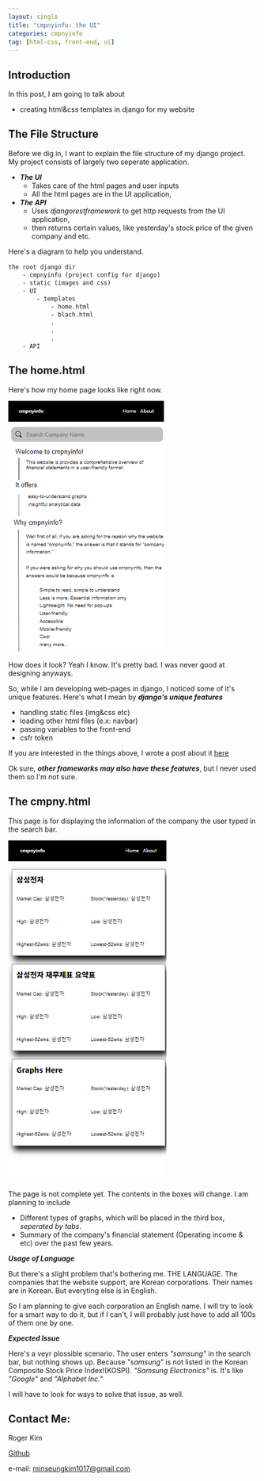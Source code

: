 ```yaml
---
layout: single
title: "cmpnyinfo: the UI"
categories: cmpnyinfo
tag: [html-css, front-end, ui]
---
```


## Introduction

In this post, I am going to talk about
- creating html&css templates in django for my website

## The File Structure
Before we dig in, I want to explain the file structure of my django project. My project consists of largely two seperate application.
- ***The UI***
    - Takes care of the html pages and user inputs
    - All the html pages are in the UI application,
- ***The API***
    - Uses _djangorestframework_ to get http requests from the UI application, 
    - then returns certain values, like yesterday's stock price of the given company and etc.

Here's a diagram to help you understand.
```
the root django dir
    - cmpnyinfo (project config for django)
    - static (images and css)
    - UI
        - templates
            - home.html
            - blach.html
            .
            .
            .
    - API
```

## The home.html
Here's how my home page looks like right now.

![](/assets/img/cmpnyinfo_home_page.png)
 
How does it look? Yeah I know. It's pretty bad. I was never good at designing anyways. 

So, while I am developing web-pages in django, I noticed some of it's unique features. Here's what I mean by ***django's unique features***
- handling static files (img&css etc)
- loading other html files (e.x: navbar)
- passing variables to the front-end
- csfr token

If you are interested in the things above, I wrote a post about it [here](https://rogerkimjazzlover.github.io/cmpnyinfo/django-template(html)-basics/)

Ok sure, ***other frameworks may also have these features***, but I never used them so I'm not sure.

## The cmpny.html
This page is for displaying the information of the company the user typed in the search bar.

![](/assets/img/cmpnyinfo_cmpny_page.png)

The page is not complete yet. The contents in the boxes will change. I am planning to include
- Different types of graphs, which will be placed in the third box, _seperated by tabs_.
- Summary of the company's financial statement (Operating income & etc) over the past few years.


***Usage of Language***

But there's a slight problem that's bothering me. THE LANGUAGE. The companies that the website support, are Korean corporations. Their names are in Korean. But everyting else is in English.

So I am planning to give each corporation an English name. I will try to look for a smart way to do it, but if I can't, I will probably just have to add all 100s of them one by one.

***Expected Issue***

Here's a veyr plossible scenario. The user enters _"samsung"_ in the search bar, but nothing shows up. Because _"samsung"_ is not listed in the Korean Composite Stock Price Index!(KOSPI). _"Samsung Electronics"_ is. It's like _"Google"_ and _"Alphabet Inc."_

I will have to look for ways to solve that issue, as well.

## Contact Me:

Roger Kim

[Github](https://github.com/RogerKimJazzLover)

e-mail: <minseungkim1017@gmail.com> 